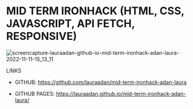 # MID TERM IRONHACK (HTML, CSS, JAVASCRIPT, API FETCH, RESPONSIVE)

![screencapture-lauraadan-github-io-mid-term-ironhack-adan-laura-2022-11-11-15_13_11](https://user-images.githubusercontent.com/86961241/201357995-55194357-3a37-4365-a0f9-f249a2f8472c.png)


LINKS

- GITHUB: https://github.com/lauraadan/mid-term-ironhack-adan-laura

- GITHUB PAGES: https://lauraadan.github.io/mid-term-ironhack-adan-laura/

